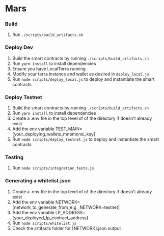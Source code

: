 # Mars

### Build

1. Run `./scripts/build_artifacts.sh`

### Deploy Dev

1. Build the smart contracts by running `./scripts/build_artifacts.sh`
2. Run `yarn install` to install dependencies
3. Ensure you have LocalTerra running
4. Modify your terra instance and wallet as desired in `deploy_local.js`
5. Run `node scripts/deploy_local.js` to deploy and instantiate the smart contracts

### Deploy Testnet

1. Build the smart contracts by running `./scripts/build_artifacts.sh`
2. Run `yarn install` to install dependencies
3. Create a .env file in the top level of of the directory if doesn't already exist
4. Add the env variable TEST_MAIN=[your_deploying_wallets_mnemonic_key]
5. Run `node scripts/deploy_testnet.js` to deploy and instantiate the smart contracts

### Testing

1. Run `node scripts/integration_tests.js`

### Generating a whitelist.json

1. Create a .env file in the top level of of the directory if doesn't already exist
2. Add the env variable NETWORK=[network_to_generate_from_e.g._NETWORK=testnet]
3. Add the env variable LP_ADDRESS=[your_deployed_lp_contract_address]
4. Run `node scripts/whitelist.js`
5. Check the artifacts folder for [NETWORK].json output
